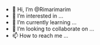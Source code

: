 - 👋 Hi, I’m @Rimarimarim
- 👀 I’m interested in ...
- 🌱 I’m currently learning ...
- 💞️ I’m looking to collaborate on ...
- 📫 How to reach me ...

<!---
Rimarimarim/Rimarimarim is a ✨ special ✨ repository because its `README.md` (this file) appears on your GitHub profile.
You can click the Preview link to take a look at your changes.
--->
